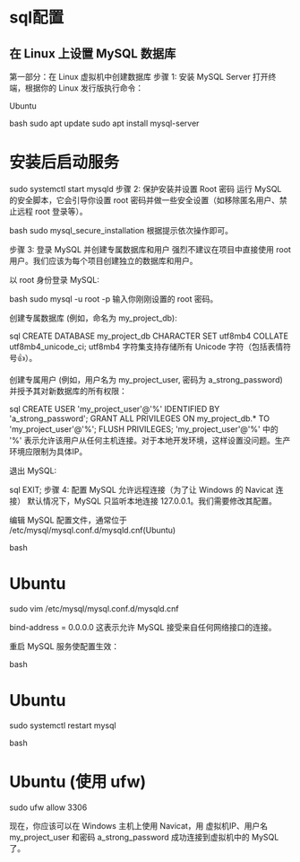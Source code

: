 # sql配置

## 在 Linux 上设置 MySQL 数据库

第一部分：在 Linux 虚拟机中创建数据库
步骤 1: 安装 MySQL Server
打开终端，根据你的 Linux 发行版执行命令：

Ubuntu

bash
sudo apt update
sudo apt install mysql-server


# 安装后启动服务
sudo systemctl start mysqld
步骤 2: 保护安装并设置 Root 密码
运行 MySQL 的安全脚本，它会引导你设置 root 密码并做一些安全设置（如移除匿名用户、禁止远程 root 登录等）。

bash
sudo mysql_secure_installation
根据提示依次操作即可。

步骤 3: 登录 MySQL 并创建专属数据库和用户
强烈不建议在项目中直接使用 root 用户。我们应该为每个项目创建独立的数据库和用户。

以 root 身份登录 MySQL:

bash
sudo mysql -u root -p
输入你刚刚设置的 root 密码。

创建专属数据库 (例如，命名为 my_project_db):

sql
CREATE DATABASE my_project_db CHARACTER SET utf8mb4 COLLATE utf8mb4_unicode_ci;
utf8mb4 字符集支持存储所有 Unicode 字符（包括表情符号👍）。

创建专属用户 (例如，用户名为 my_project_user, 密码为 a_strong_password) 并授予其对新数据库的所有权限：

sql
CREATE USER 'my_project_user'@'%' IDENTIFIED BY 'a_strong_password';
GRANT ALL PRIVILEGES ON my_project_db.* TO 'my_project_user'@'%';
FLUSH PRIVILEGES;
'my_project_user'@'%' 中的 '%' 表示允许该用户从任何主机连接。对于本地开发环境，这样设置没问题。生产环境应限制为具体IP。

退出 MySQL:

sql
EXIT;
步骤 4: 配置 MySQL 允许远程连接（为了让 Windows 的 Navicat 连接）
默认情况下，MySQL 只监听本地连接 127.0.0.1。我们需要修改其配置。

编辑 MySQL 配置文件，通常位于 /etc/mysql/mysql.conf.d/mysqld.cnf(Ubuntu)

bash
# Ubuntu
sudo vim /etc/mysql/mysql.conf.d/mysqld.cnf

bind-address            = 0.0.0.0
这表示允许 MySQL 接受来自任何网络接口的连接。

重启 MySQL 服务使配置生效：

bash
# Ubuntu
sudo systemctl restart mysql

bash
# Ubuntu (使用 ufw)
sudo ufw allow 3306

现在，你应该可以在 Windows 主机上使用 Navicat，用 虚拟机IP、用户名 my_project_user 和密码 a_strong_password 成功连接到虚拟机中的 MySQL 了。